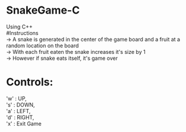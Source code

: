 # SnakeGame-C</br>
Using C++</br>
#Instructions</br>
-> A snake is generated in the center of the game board and a fruit at a random location on the board</br>
-> With each fruit eaten the snake increases it's size by 1</br>
-> However if snake eats itself, it's game over</br>
# Controls:
'w' : UP,</br>
's' : DOWN, </br>
'a' : LEFT, </br>
'd' : RIGHT, </br>
'x' : Exit Game
